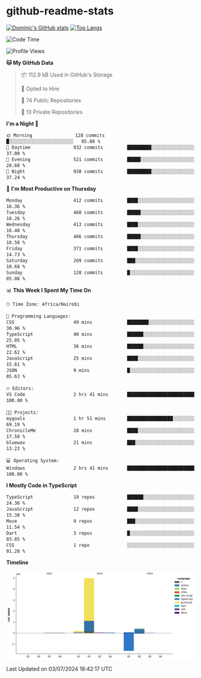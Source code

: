 # github-readme-stats
[![Dominic's GitHub stats](https://github-readme-stats.vercel.app/api?username=Domengo&show_icons=true)](https://github.com/anuraghazra/github-readme-stats)
[![Top Langs](https://github-readme-stats.vercel.app/api/top-langs/?username=Domengo&show_icons=true)](https://github.com/Domengo/github-readme-stats)

<!--START_SECTION:waka-->
![Code Time](http://img.shields.io/badge/Code%20Time-758%20hrs%2027%20mins-blue)

![Profile Views](http://img.shields.io/badge/Profile%20Views-0-blue)

**🐱 My GitHub Data** 

> 📦 112.9 kB Used in GitHub's Storage 
 > 
> 💼 Opted to Hire
 > 
> 📜 74 Public Repositories 
 > 
> 🔑 13 Private Repositories 
 > 
**I'm a Night 🦉** 

```text
🌞 Morning                128 commits         █░░░░░░░░░░░░░░░░░░░░░░░░   05.08 % 
🌆 Daytime                932 commits         █████████░░░░░░░░░░░░░░░░   37.00 % 
🌃 Evening                521 commits         █████░░░░░░░░░░░░░░░░░░░░   20.68 % 
🌙 Night                  938 commits         █████████░░░░░░░░░░░░░░░░   37.24 % 
```
📅 **I'm Most Productive on Thursday** 

```text
Monday                   412 commits         ████░░░░░░░░░░░░░░░░░░░░░   16.36 % 
Tuesday                  460 commits         █████░░░░░░░░░░░░░░░░░░░░   18.26 % 
Wednesday                413 commits         ████░░░░░░░░░░░░░░░░░░░░░   16.40 % 
Thursday                 466 commits         █████░░░░░░░░░░░░░░░░░░░░   18.50 % 
Friday                   371 commits         ████░░░░░░░░░░░░░░░░░░░░░   14.73 % 
Saturday                 269 commits         ███░░░░░░░░░░░░░░░░░░░░░░   10.68 % 
Sunday                   128 commits         █░░░░░░░░░░░░░░░░░░░░░░░░   05.08 % 
```


📊 **This Week I Spent My Time On** 

```text
🕑︎ Time Zone: Africa/Nairobi

💬 Programming Languages: 
CSS                      49 mins             ████████░░░░░░░░░░░░░░░░░   30.96 % 
TypeScript               40 mins             ██████░░░░░░░░░░░░░░░░░░░   25.05 % 
HTML                     36 mins             ██████░░░░░░░░░░░░░░░░░░░   22.62 % 
JavaScript               25 mins             ████░░░░░░░░░░░░░░░░░░░░░   15.61 % 
JSON                     9 mins              █░░░░░░░░░░░░░░░░░░░░░░░░   05.63 % 

🔥 Editors: 
VS Code                  2 hrs 41 mins       █████████████████████████   100.00 % 

🐱‍💻 Projects: 
mygoals                  1 hr 51 mins        █████████████████░░░░░░░░   69.19 % 
ChronicleMe              28 mins             ████░░░░░░░░░░░░░░░░░░░░░   17.58 % 
bluewav                  21 mins             ███░░░░░░░░░░░░░░░░░░░░░░   13.23 % 

💻 Operating System: 
Windows                  2 hrs 41 mins       █████████████████████████   100.00 % 
```

**I Mostly Code in TypeScript** 

```text
TypeScript               19 repos            ██████░░░░░░░░░░░░░░░░░░░   24.36 % 
JavaScript               12 repos            ████░░░░░░░░░░░░░░░░░░░░░   15.38 % 
Move                     9 repos             ███░░░░░░░░░░░░░░░░░░░░░░   11.54 % 
Dart                     3 repos             █░░░░░░░░░░░░░░░░░░░░░░░░   03.85 % 
CSS                      1 repo              ░░░░░░░░░░░░░░░░░░░░░░░░░   01.28 % 
```



**Timeline**

![Lines of Code chart](https://raw.githubusercontent.com/Domengo/Domengo/main/assets/bar_graph.png)


 Last Updated on 03/07/2024 18:42:17 UTC
<!--END_SECTION:waka-->


